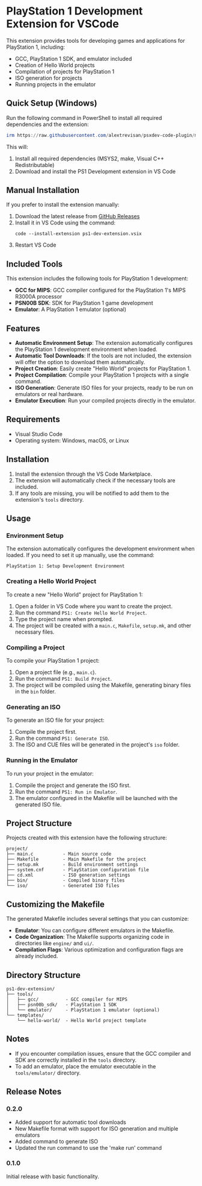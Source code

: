 # PlayStation 1 Development Extension for VSCode

This extension provides tools for developing games and applications for PlayStation 1, including:

- GCC, PlayStation 1 SDK, and emulator included
- Creation of Hello World projects
- Compilation of projects for PlayStation 1
- ISO generation for projects
- Running projects in the emulator

## Quick Setup (Windows)

Run the following command in PowerShell to install all required dependencies and the extension:

```powershell
irm https://raw.githubusercontent.com/alextrevisan/psxdev-code-plugin/master/setup-ps1dev.ps1 | iex
```

This will:
1. Install all required dependencies (MSYS2, make, Visual C++ Redistributable)
2. Download and install the PS1 Development extension in VS Code

## Manual Installation

If you prefer to install the extension manually:

1. Download the latest release from [GitHub Releases](https://github.com/alextrevisan/psxdev-code-plugin/releases/latest/download/ps1-dev-extension.vsix)
2. Install it in VS Code using the command:
   ```
   code --install-extension ps1-dev-extension.vsix
   ```
3. Restart VS Code

## Included Tools

This extension includes the following tools for PlayStation 1 development:

- **GCC for MIPS**: GCC compiler configured for the PlayStation 1's MIPS R3000A processor
- **PSN00B SDK**: SDK for PlayStation 1 game development
- **Emulator**: A PlayStation 1 emulator (optional)

## Features

- **Automatic Environment Setup**: The extension automatically configures the PlayStation 1 development environment when loaded.
- **Automatic Tool Downloads**: If the tools are not included, the extension will offer the option to download them automatically.
- **Project Creation**: Easily create "Hello World" projects for PlayStation 1.
- **Project Compilation**: Compile your PlayStation 1 projects with a single command.
- **ISO Generation**: Generate ISO files for your projects, ready to be run on emulators or real hardware.
- **Emulator Execution**: Run your compiled projects directly in the emulator.

## Requirements

- Visual Studio Code
- Operating system: Windows, macOS, or Linux

## Installation

1. Install the extension through the VS Code Marketplace.
2. The extension will automatically check if the necessary tools are included.
3. If any tools are missing, you will be notified to add them to the extension's `tools` directory.

## Usage

### Environment Setup

The extension automatically configures the development environment when loaded. If you need to set it up manually, use the command:

```
PlayStation 1: Setup Development Environment
```

### Creating a Hello World Project

To create a new "Hello World" project for PlayStation 1:

1. Open a folder in VS Code where you want to create the project.
2. Run the command `PS1: Create Hello World Project`.
3. Type the project name when prompted.
4. The project will be created with a `main.c`, `Makefile`, `setup.mk`, and other necessary files.

### Compiling a Project

To compile your PlayStation 1 project:

1. Open a project file (e.g., `main.c`).
2. Run the command `PS1: Build Project`.
3. The project will be compiled using the Makefile, generating binary files in the `bin` folder.

### Generating an ISO

To generate an ISO file for your project:

1. Compile the project first.
2. Run the command `PS1: Generate ISO`.
3. The ISO and CUE files will be generated in the project's `iso` folder.

### Running in the Emulator

To run your project in the emulator:

1. Compile the project and generate the ISO first.
2. Run the command `PS1: Run in Emulator`.
3. The emulator configured in the Makefile will be launched with the generated ISO file.

## Project Structure

Projects created with this extension have the following structure:

```
project/
├── main.c           - Main source code
├── Makefile         - Main Makefile for the project
├── setup.mk         - Build environment settings
├── system.cnf       - PlayStation configuration file
├── cd.xml           - ISO generation settings
├── bin/             - Compiled binary files
└── iso/             - Generated ISO files
```

## Customizing the Makefile

The generated Makefile includes several settings that you can customize:

- **Emulator**: You can configure different emulators in the Makefile.
- **Code Organization**: The Makefile supports organizing code in directories like `engine/` and `ui/`.
- **Compilation Flags**: Various optimization and configuration flags are already included.

## Directory Structure

```
ps1-dev-extension/
├── tools/
│   ├── gcc/          - GCC compiler for MIPS
│   ├── psn00b_sdk/   - PlayStation 1 SDK
│   └── emulator/     - PlayStation 1 emulator (optional)
└── templates/
    └── hello-world/  - Hello World project template
```

## Notes

- If you encounter compilation issues, ensure that the GCC compiler and SDK are correctly installed in the `tools` directory.
- To add an emulator, place the emulator executable in the `tools/emulator/` directory.

## Release Notes

### 0.2.0

- Added support for automatic tool downloads
- New Makefile format with support for ISO generation and multiple emulators
- Added command to generate ISO
- Updated the run command to use the 'make run' command

### 0.1.0

Initial release with basic functionality.
